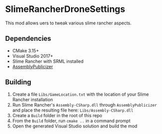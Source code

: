 # SlimeRancherDroneSettings

This mod allows uers to tweak various slime rancher aspects.

## Dependencies
* CMake 3.15+
* Visual Studio 2017+
* Slime Rancher with SRML installed
* [AssemblyPublicizer](https://github.com/CabbageCrow/AssemblyPublicizer)

## Building
1. Create a file `Libs/GameLocation.txt` with the location of your Slime Rancher installation
2. Run Slime Rancher's `Assembly-CSharp.dll` through `AssemblyPublicizer` and place the resulting file here: `Libs/Assembly-CSharp.dll`
3. Create a `Build` folder in the root of this repo
4. From the `Build` folder, run `cmake ..` in a command prompt
5. Open the generated Visual Studio solution and build the mod
